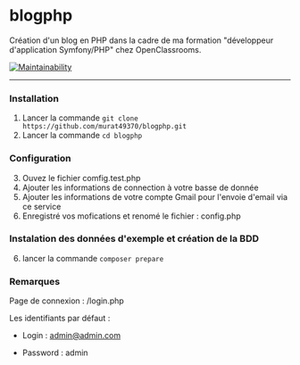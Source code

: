 # blogphp

Création d'un blog en PHP dans la cadre de ma formation "développeur d'application Symfony/PHP" chez OpenClassrooms.

[![Maintainability](https://api.codeclimate.com/v1/badges/85939a793633ad56fc59/maintainability)](https://codeclimate.com/github/murat49370/blogphp/maintainability)

-----------------

### Installation 

1.  Lancer la commande `git clone https://github.com/murat49370/blogphp.git`  
2.  Lancer la commande `cd blogphp` 

### Configuration

3.  Ouvez le fichier comfig.test.php
4.  Ajouter les informations de connection à votre basse de donnée
5.  Ajouter les informations de votre compte Gmail pour l'envoie d'email via ce service
6.  Enregistré vos mofications et renomé le fichier : config.php

### Instalation des données d'exemple et création de la BDD

6.  lancer la commande  `composer prepare` 

### Remarques

Page de connexion : /login.php

Les identifiants par défaut :

- Login : admin@admin.com

- Password : admin


